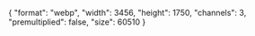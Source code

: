 {
  "format": "webp",
  "width": 3456,
  "height": 1750,
  "channels": 3,
  "premultiplied": false,
  "size": 60510
}